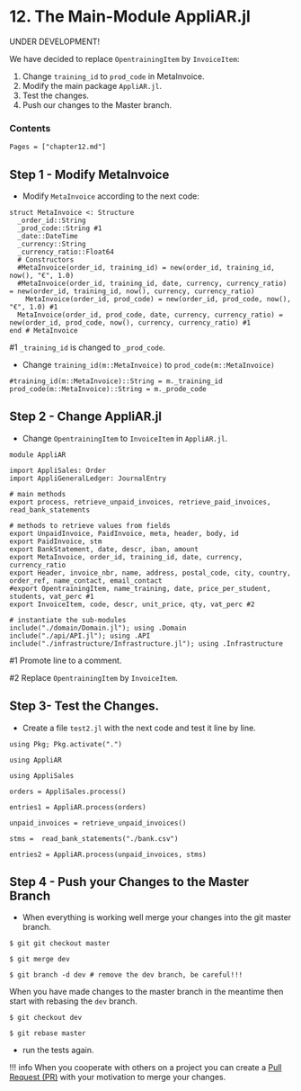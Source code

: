 # 12. The Main-Module AppliAR.jl

UNDER DEVELOPMENT!

We have decided to replace `OpentrainingItem` by `InvoiceItem`:

1. Change `training_id` to `prod_code` in MetaInvoice.
2. Modify the main package `AppliAR.jl`.
3. Test the changes.
4. Push our changes to the Master branch.

### Contents

```@contents
Pages = ["chapter12.md"]
```


## Step 1 - Modify MetaInvoice

- Modify `MetaInvoice` according to the next code:

```
struct MetaInvoice <: Structure
  _order_id::String
  _prod_code::String #1
  _date::DateTime
  _currency::String
  _currency_ratio::Float64
  # Constructors
  #MetaInvoice(order_id, training_id) = new(order_id, training_id, now(), "€", 1.0)
  #MetaInvoice(order_id, training_id, date, currency, currency_ratio) = new(order_id, training_id, now(), currency, currency_ratio)
	MetaInvoice(order_id, prod_code) = new(order_id, prod_code, now(), "€", 1.0) #1
  MetaInvoice(order_id, prod_code, date, currency, currency_ratio) = new(order_id, prod_code, now(), currency, currency_ratio) #1
end # MetaInvoice
```
\#1 `_training_id` is changed to `_prod_code`.

- Change `training_id(m::MetaInvoice)` to `prod_code(m::MetaInvoice)`

```
#training_id(m::MetaInvoice)::String = m._training_id
prod_code(m::MetaInvoice)::String = m._prode_code
```

## Step 2 - Change AppliAR.jl

- Change `OpentrainingItem` to `InvoiceItem` in `AppliAR.jl`.

```
module AppliAR

import AppliSales: Order
import AppliGeneralLedger: JournalEntry

# main methods
export process, retrieve_unpaid_invoices, retrieve_paid_invoices, read_bank_statements

# methods to retrieve values from fields
export UnpaidInvoice, PaidInvoice, meta, header, body, id
export PaidInvoice, stm
export BankStatement, date, descr, iban, amount
export MetaInvoice, order_id, training_id, date, currency, currency_ratio
export Header, invoice_nbr, name, address, postal_code, city, country, order_ref, name_contact, email_contact
#export OpentrainingItem, name_training, date, price_per_student, students, vat_perc #1
export InvoiceItem, code, descr, unit_price, qty, vat_perc #2

# instantiate the sub-modules
include("./domain/Domain.jl"); using .Domain
include("./api/API.jl"); using .API
include("./infrastructure/Infrastructure.jl"); using .Infrastructure
```
\#1 Promote line to a comment.

\#2 Replace `OpentrainingItem` by `InvoiceItem`.

## Step 3- Test the Changes.
- Create a file `test2.jl` with the next code and test it line by line.

```
using Pkg; Pkg.activate(".")

using AppliAR

using AppliSales

orders = AppliSales.process()

entries1 = AppliAR.process(orders)

unpaid_invoices = retrieve_unpaid_invoices()

stms =  read_bank_statements("./bank.csv")

entries2 = AppliAR.process(unpaid_invoices, stms)

```

## Step 4 - Push your Changes to the Master Branch

- When everything is working well merge your changes into the git master branch.

```
$ git git checkout master

$ git merge dev

$ git branch -d dev # remove the dev branch, be careful!!!
```

When you have made changes to the master branch in the meantime then start with rebasing the `dev` branch.

```
$ git checkout dev

$ git rebase master
```

- run the tests again.

!!! info
    When you cooperate with others on a project you can create a [Pull Request (PR)](https://hackernoon.com/how-to-git-pr-from-the-command-line-a5b204a57ab1) with your motivation to merge your changes.
